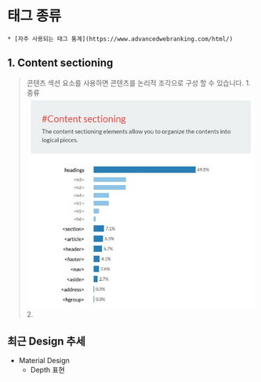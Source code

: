 # 태그 종류
    * [자주 사용되는 태그 통계](https://www.advancedwebranking.com/html/)

## 1. Content sectioning
> 콘텐츠 섹션 요소를 사용하면 콘텐츠를 논리적 조각으로 구성 할 수 있습니다.
    1. 중류
![종류](https://raw.githubusercontent.com/ohhapday/cas-study/master/00/img/%EC%BA%A1%EC%B2%98.JPG)
    2.

## 최근 Design 추세
 * Material Design
   * Depth 표현

